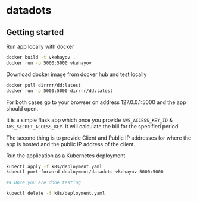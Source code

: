 # datadots

## Getting started

Run app locally with docker 
```bash
docker build -t vkehayov .
docker run -p 5000:5000 vkehayov
```

Download docker image from docker hub and test locally
```bash
docker pull dirrrr/dd:latest
docker run -p 5000:5000 dirrrr/dd:latest
```

For both cases go to your browser on address 127.0.0.1:5000 and the app should open.

It is a simple flask app which once you provide `AWS_ACCESS_KEY_ID` & `AWS_SECRET_ACCESS_KEY`. 
It will calculate the bill for the specified period. 

The second thing is to provide Client and Public IP addresses for where the app is hosted and the public IP address of the client.


Run the application as a Kubernetes deployment
```bash
kubectl apply -f k8s/deployment.yaml
kubectl port-forward deployment/datadots-vkehayov 5000:5000

## Once you are done testing

kubectl delete -f k8s/deployment.yaml
```